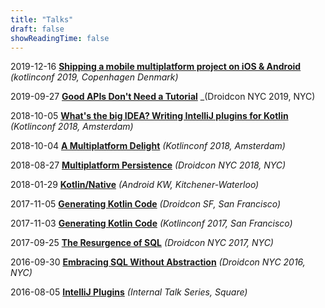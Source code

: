 ```yaml
---
title: "Talks"
draft: false
showReadingTime: false
---
```


2019-12-16 __[Shipping a mobile multiplatform project on iOS & Android](sammpoia)__ _(kotlinconf 2019, Copenhagen Denmark)_

2019-09-27 __[Good APIs Don't Need a Tutorial](gadnat)__ _(Droidcon NYC 2019, NYC)

2018-10-05 __[What's the big IDEA? Writing IntelliJ plugins for Kotlin](wtbiwipfk)__ _(Kotlinconf 2018, Amsterdam)_

2018-10-04  __[A Multiplatform Delight](amd)__ _(Kotlinconf 2018, Amsterdam)_

2018-08-27 __[Multiplatform Persistence](mp)__ _(Droidcon NYC 2018, NYC)_

2018-01-29 __[Kotlin/Native](kn)__ _(Android KW, Kitchener-Waterloo)_

2017-11-05 __[Generating Kotlin Code](gkc2)__ _(Droidcon SF, San Francisco)_

2017-11-03 __[Generating Kotlin Code](gkc)__ _(Kotlinconf 2017, San Francisco)_

2017-09-25 __[The Resurgence of SQL](tros)__ _(Droidcon NYC 2017, NYC)_

2016-09-30 __[Embracing SQL Without Abstraction](eswa)__ _(Droidcon NYC 2016, NYC)_

2016-08-05 __[IntelliJ Plugins](ip)__ _(Internal Talk Series, Square)_
